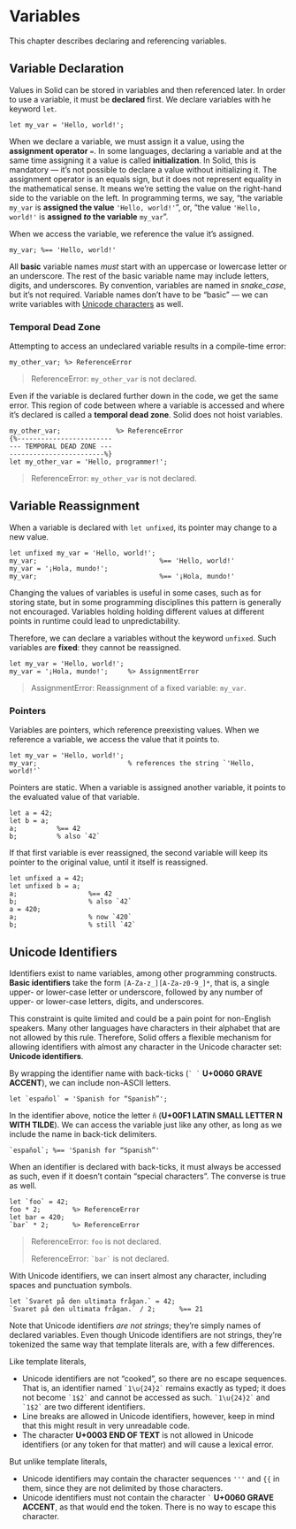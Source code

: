 # Variables
This chapter describes declaring and referencing variables.



## Variable Declaration
Values in Solid can be stored in variables and then referenced later.
In order to use a variable, it must be **declared** first.
We declare variables with he keyword `let`.
```
let my_var = 'Hello, world!';
```
When we declare a variable, we must assign it a value, using the **assignment operator** `=`.
In some languages, declaring a variable and at the same time assigning it a value is called **initialization**.
In Solid, this is mandatory — it’s not possible to declare a value without initializing it.
The assignment operator is an equals sign, but it does not represent equality in the mathematical sense.
It means we’re setting the value on the right-hand side to the variable on the left.
In programming terms, we say, “the variable `my_var` is **assigned the value** `'Hello, world!'`”,
or, “the value `'Hello, world!'` is **assigned *to* the variable** `my_var`”.

When we access the variable, we reference the value it’s assigned.
```
my_var; %== 'Hello, world!'
```

All **basic** variable names *must* start with an uppercase or lowercase letter or an underscore.
The rest of the basic variable name may include letters, digits, and underscores.
By convention, variables are named in *snake_case*, but it’s not required.
Variable names don’t have to be “basic” — we can write variables with
[Unicode characters](#unicode-identifiers) as well.


### Temporal Dead Zone
Attempting to access an undeclared variable results in a compile-time error:
```
my_other_var; %> ReferenceError
```
> ReferenceError: `my_other_var` is not declared.

Even if the variable is declared further down in the code, we get the same error.
This region of code between where a variable is accessed and where it’s declared
is called a **temporal dead zone**.
Solid does not hoist variables.
```
my_other_var;              %> ReferenceError
{%------------------------
--- TEMPORAL DEAD ZONE ---
------------------------%}
let my_other_var = 'Hello, programmer!';
```
> ReferenceError: `my_other_var` is not declared.



## Variable Reassignment
When a variable is declared with `let unfixed`, its pointer may change to a new value.
```
let unfixed my_var = 'Hello, world!';
my_var;                               %== 'Hello, world!'
my_var = '¡Hola, mundo!';
my_var;                               %== '¡Hola, mundo!'
```

Changing the values of variables is useful in some cases, such as for storing state,
but in some programming disciplines this pattern is generally not encouraged.
Variables holding holding different values at different points in runtime
could lead to unpredictability.

Therefore, we can declare a variables without the keyword `unfixed`.
Such variables are **fixed**: they cannot be reassigned.
```
let my_var = 'Hello, world!';
my_var = '¡Hola, mundo!';     %> AssignmentError
```
> AssignmentError: Reassignment of a fixed variable: `my_var`.


### Pointers
Variables are pointers, which reference preexisting values.
When we reference a variable, we access the value that it points to.
```
let my_var = 'Hello, world!';
my_var;                       % references the string `'Hello, world!'`
```

Pointers are static.
When a variable is assigned another variable, it points to the evaluated value of that variable.
```
let a = 42;
let b = a;
a;          %== 42
b;          % also `42`
```
If that first variable is ever reassigned, the second variable will keep its pointer
to the original value, until it itself is reassigned.
```
let unfixed a = 42;
let unfixed b = a;
a;                  %== 42
b;                  % also `42`
a = 420;
a;                  % now `420`
b;                  % still `42`
```



## Unicode Identifiers
Identifiers exist to name variables, among other programming constructs.
**Basic identifiers** take the form `[A-Za-z_][A-Za-z0-9_]*`,
that is, a single upper- or lower-case letter or underscore, followed by any number of
upper- or lower-case letters, digits, and underscores.

This constraint is quite limited and could be a pain point for non-English speakers.
Many other languages have characters in their alphabet that are not allowed by this rule.
Therefore, Solid offers a flexible mechanism for allowing identifiers with
almost any character in the Unicode character set: **Unicode identifiers**.

By wrapping the identifier name with back-ticks (`` ` ` `` **U+0060 GRAVE ACCENT**),
we can include non-ASCII letters.
```
let `español` = 'Spanish for “Spanish”';
```
In the identifier above, notice the letter `ñ` (**U+00F1 LATIN SMALL LETTER N WITH TILDE**).
We can access the variable just like any other, as long as we include the name in back-tick delimiters.
```
`español`; %== 'Spanish for “Spanish”'
```

When an identifier is declared with back-ticks, it must always be accessed as such,
even if it doesn’t contain “special characters”. The converse is true as well.
```
let `foo` = 42;
foo * 2;        %> ReferenceError
let bar = 420;
`bar` * 2;      %> ReferenceError
```
> ReferenceError: `foo` is not declared.
>
> ReferenceError: `` `bar` `` is not declared.

With Unicode identifiers, we can insert almost any character,
including spaces and punctuation symbols.
```
let `Svaret på den ultimata frågan.` = 42;
`Svaret på den ultimata frågan.` / 2;      %== 21
```
Note that Unicode identifiers *are not strings*; they’re simply names of declared variables.
Even though Unicode identifiers are not strings, they’re tokenized the same way
that template literals are, with a few differences.

Like template literals,

- Unicode identifiers are not “cooked”, so there are no escape sequences.
	That is, an identifier named `` `1\u{24}2` `` remains exactly as typed;
	it does not become `` `1$2` `` and cannot be accessed as such.
	`` `1\u{24}2` `` and `` `1$2` `` are two different identifiers.
- Line breaks are allowed in Unicode identifiers,
	however, keep in mind that this might result in very unreadable code.
- The character **U+0003 END OF TEXT** is not allowed in Unicode identifiers
	(or any token for that matter) and will cause a lexical error.

But unlike template literals,

- Unicode identifiers may contain the character sequences `'''` and `{{` in them,
	since they are not delimited by those characters.
- Unicode identifiers must not contain the character `` ` `` **U+0060 GRAVE ACCENT**,
	as that would end the token. There is no way to escape this character.

